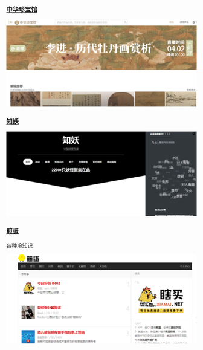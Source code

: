 ### [中华珍宝馆](https://g2.ltfc.net/home)

![image-20230402152431235](images/image-20230402152431235.png)

### [知妖](https://www.czhiyao.com/)

![image-20230402152619543](images/image-20230402152619543.png)

### [煎蛋](http://jandan.net/)

各种冷知识

![image-20230402152754393](images/image-20230402152754393.png)

